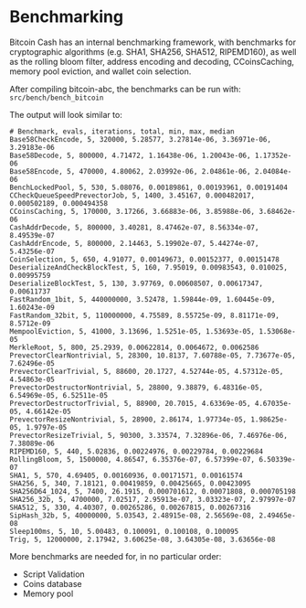 Benchmarking
============

Bitcoin Cash has an internal benchmarking framework, with benchmarks
for cryptographic algorithms (e.g. SHA1, SHA256, SHA512, RIPEMD160),
as well as the rolling bloom filter, address encoding and decoding,
CCoinsCaching, memory pool eviction, and wallet coin selection.

After compiling bitcoin-abc, the benchmarks can be run with:
`src/bench/bench_bitcoin`

The output will look similar to:
```
# Benchmark, evals, iterations, total, min, max, median
Base58CheckEncode, 5, 320000, 5.28577, 3.27814e-06, 3.36971e-06, 3.29183e-06
Base58Decode, 5, 800000, 4.71472, 1.16438e-06, 1.20043e-06, 1.17352e-06
Base58Encode, 5, 470000, 4.80062, 2.03992e-06, 2.04861e-06, 2.04084e-06
BenchLockedPool, 5, 530, 5.08076, 0.00189861, 0.00193961, 0.00191404
CCheckQueueSpeedPrevectorJob, 5, 1400, 3.45167, 0.000482017, 0.000502189, 0.000494358
CCoinsCaching, 5, 170000, 3.17266, 3.66883e-06, 3.85988e-06, 3.68462e-06
CashAddrDecode, 5, 800000, 3.40281, 8.47462e-07, 8.56334e-07, 8.49539e-07
CashAddrEncode, 5, 800000, 2.14463, 5.19902e-07, 5.44274e-07, 5.43256e-07
CoinSelection, 5, 650, 4.91077, 0.00149673, 0.00152377, 0.00151478
DeserializeAndCheckBlockTest, 5, 160, 7.95019, 0.00983543, 0.010025, 0.00995759
DeserializeBlockTest, 5, 130, 3.97769, 0.00608507, 0.00617347, 0.00611737
FastRandom_1bit, 5, 440000000, 3.52478, 1.59844e-09, 1.60445e-09, 1.60243e-09
FastRandom_32bit, 5, 110000000, 4.75589, 8.55725e-09, 8.81171e-09, 8.5712e-09
MempoolEviction, 5, 41000, 3.13696, 1.5251e-05, 1.53693e-05, 1.53068e-05
MerkleRoot, 5, 800, 25.2939, 0.00622814, 0.0064672, 0.0062586
PrevectorClearNontrivial, 5, 28300, 10.8137, 7.60788e-05, 7.73677e-05, 7.62496e-05
PrevectorClearTrivial, 5, 88600, 20.1727, 4.52744e-05, 4.57312e-05, 4.54863e-05
PrevectorDestructorNontrivial, 5, 28800, 9.38879, 6.48316e-05, 6.54969e-05, 6.52511e-05
PrevectorDestructorTrivial, 5, 88900, 20.7015, 4.63369e-05, 4.67035e-05, 4.66142e-05
PrevectorResizeNontrivial, 5, 28900, 2.86174, 1.97734e-05, 1.98625e-05, 1.9797e-05
PrevectorResizeTrivial, 5, 90300, 3.33574, 7.32896e-06, 7.46976e-06, 7.38089e-06
RIPEMD160, 5, 440, 5.02836, 0.00224976, 0.00229784, 0.00229684
RollingBloom, 5, 1500000, 4.86547, 6.35376e-07, 6.57399e-07, 6.50339e-07
SHA1, 5, 570, 4.69405, 0.00160936, 0.00171571, 0.00161574
SHA256, 5, 340, 7.18121, 0.00419859, 0.00425665, 0.00423095
SHA256D64_1024, 5, 7400, 26.1915, 0.000701612, 0.00071808, 0.000705198
SHA256_32b, 5, 4700000, 7.02517, 2.95913e-07, 3.03323e-07, 2.97997e-07
SHA512, 5, 330, 4.40307, 0.00265286, 0.00267815, 0.00267316
SipHash_32b, 5, 40000000, 5.03543, 2.48915e-08, 2.56569e-08, 2.49465e-08
Sleep100ms, 5, 10, 5.00483, 0.100091, 0.100108, 0.100095
Trig, 5, 12000000, 2.17942, 3.60625e-08, 3.64305e-08, 3.63656e-08

```

More benchmarks are needed for, in no particular order:
- Script Validation
- Coins database
- Memory pool

